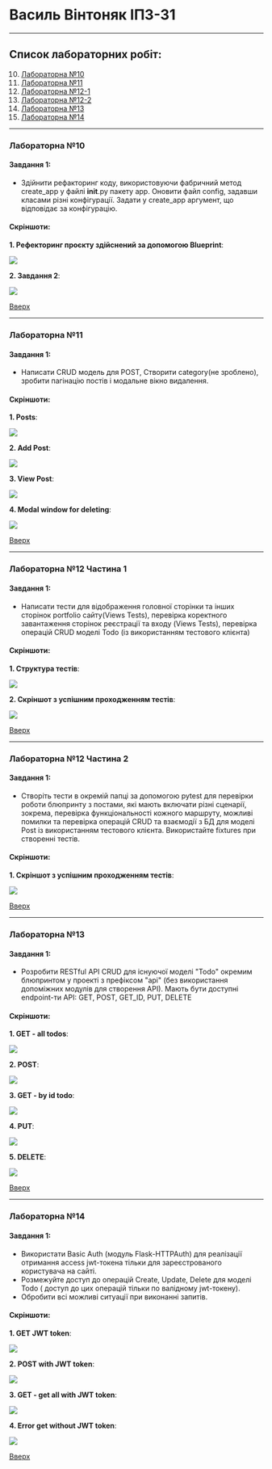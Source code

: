 # Василь Вінтоняк ІПЗ-31
<a id="anchor"></a>

---

## Список лабораторних робіт:
10. [Лабораторна №10](#lab10) 
11. [Лабораторна №11](#lab11) 
12. [Лабораторна №12-1](#lab12-1) 
12. [Лабораторна №12-2](#lab12-2) 
13. [Лабораторна №13](#lab13) 
14. [Лабораторна №14](#lab14) 

---

<a id="lab10"></a>

### Лабораторна №10

#### Завдання 1:
+ Здійнити рефакторинг коду, використовуючи фабричний метод create_app  у файлі  __init__.py пакету app. Оновити файл соnfig, задавши класами різні конфігурації. Задати у  create_app  аргумент, що відповідає за конфігурацію.

#### Скріншоти:

__1. Рефекторинг проєкту здійснений за допомогою Blueprint__:

![](lab10/refactoring_project.png)

__2. Завдання 2__:

![](lab10/config_screen.png)

[Вверх](#anchor)

---

<a id="lab11"></a>

### Лабораторна №11 

#### Завдання 1:
+ Написати CRUD модель для POST, Створити category(не зроблено), зробити пагінацію постів і модальне вікно видалення.

#### Скріншоти:

__1. Posts__:

![](lab11/posts.png)

__2. Add Post__:

![](lab11/added_posts.png)

__3. View Post__:

![](lab11/view_post.png)

__4. Modal window for deleting__:

![](lab11/modal_for_deleting.png)

[Вверх](#anchor)

---


<a id="lab12-1"></a>

### Лабораторна №12 Частина 1

#### Завдання 1:
+ Написати тести для відображення головної сторінки та інших сторінок portfolio сайту(Views Tests), перевірка коректного завантаження сторінок реєстрації та входу (Views Tests), перевірка операцій СRUD моделі Todo (із використанням тестового клієнта)

#### Скріншоти:

__1. Структура тестів__:

![](lab12/test_struckt.png)

__2. Скріншот з успішним проходженням тестів__:

![](lab12/test_completed.png)

[Вверх](#anchor)

---

<a id="lab12-2"></a>

### Лабораторна №12 Частина 2

#### Завдання 1:
+ Створіть тести в окремій папці за допомогою pytest для перевірки роботи блюпринту з постами, які мають включати різні сценарії, зокрема,  перевірка функціональності кожного маршруту,  можливі помилки та перевірка операцій CRUD  та взаємодії з БД для моделі Post із використанням тестового клієнта. Використайте  fixtures при створенні тестів.

#### Скріншоти:

__1. Скріншот з успішним проходженням тестів__:

![](lab12-2/test.png)

[Вверх](#anchor)

---

<a id="lab13"></a>

### Лабораторна №13
#### Завдання 1:
+ Розробити RESTful API CRUD для існуючої моделі "Todo" окремим блюпринтом  у проекті з префіксом "api" (без використання допоміжних модулів для створення API). Мають бути доступні еndpoint-ти API: GET, POST, GET_ID, PUT, DELETE

#### Скріншоти:

__1. GET - all todos__:

![](Lab13/get_all_todos.png)

__2. POST__:

![](Lab13/post_todo.png)

__3. GET - by id todo__:

![](Lab13/get_by_id_todo.png)

__4. PUT__:

![](Lab13/put_todo.png)

__5. DELETE__:

![](Lab13/delete_todo.png)

[Вверх](#anchor)

---

<a id="lab14"></a>

### Лабораторна №14
#### Завдання 1:
+ Використати Basic Auth (модуль Flask-HTTPAuth) для реалізації отримання access  jwt-токена тільки для зареєстрованого користувача на сайті. 
+ Розмежуйте доступ до операцій Сreate, Update, Delete для моделі Todo ( доступ до цих операцій тільки по валідному jwt-токену).
+ Обробити всі можливі ситуації при виконанні запитів.

#### Скріншоти:

__1. GET JWT token__:

![](Lab14/get_jwt.png)

__2. POST with JWT token__:

![](Lab14/post_todo.png)

__3. GET - get all with JWT token__:

![](Lab14/get_todos.png)

__4. Error get without JWT token__:

![](Lab14/get_todos_error.png)

[Вверх](#anchor)


